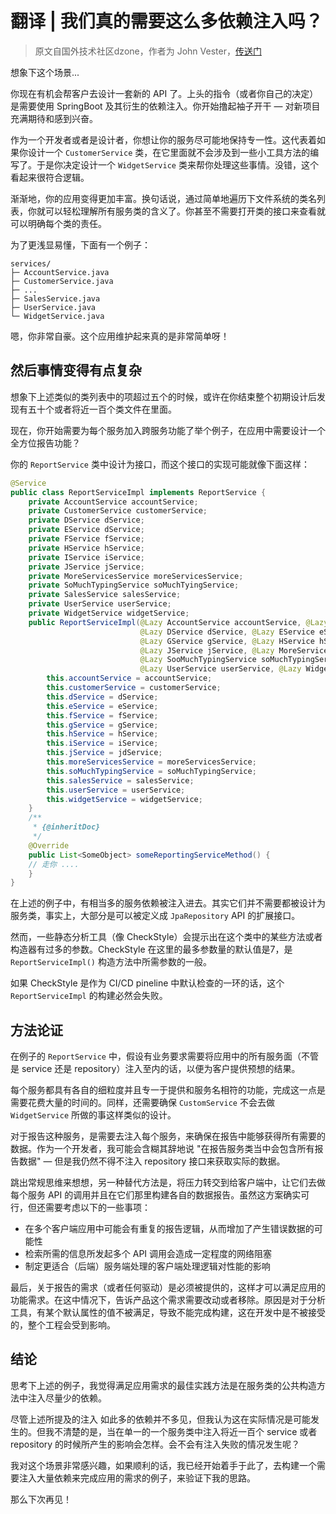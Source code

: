 # 翻译 | 我们真的需要这么多依赖注入吗？

> 原文自国外技术社区dzone，作者为 John Vester，[传送门](https://dzone.com/articles/can-i-have-too-many-dependency-injections)

想象下这个场景...

你现在有机会帮客户去设计一套新的 API 了。上头的指令（或者你自己的决定）是需要使用 SpringBoot 及其衍生的依赖注入。你开始撸起袖子开干 — 对新项目充满期待和感到兴奋。

作为一个开发者或者是设计者，你想让你的服务尽可能地保持专一性。这代表着如果你设计一个  `CustomerService` 类，在它里面就不会涉及到一些小工具方法的编写了。于是你决定设计一个 `WidgetService` 类来帮你处理这些事情。没错，这个看起来很符合逻辑。

渐渐地，你的应用变得更加丰富。换句话说，通过简单地遍历下文件系统的类名列表，你就可以轻松理解所有服务类的含义了。你甚至不需要打开类的接口来查看就可以明确每个类的责任。

为了更浅显易懂，下面有一个例子：

``` 
services/
├─ AccountService.java
├─ CustomerService.java
├─ ...
├─ SalesService.java
├─ UserService.java
└─ WidgetService.java
```

嗯，你非常自豪。这个应用维护起来真的是非常简单呀！

## 然后事情变得有点复杂

想象下上述类似的类列表中的项超过五个的时候，或许在你结束整个初期设计后发现有五十个或者将近一百个类文件在里面。

现在，你开始需要为每个服务加入跨服务功能了举个例子，在应用中需要设计一个全方位报告功能？

你的 `ReportService` 类中设计为接口，而这个接口的实现可能就像下面这样：

```java
@Service
public class ReportServiceImpl implements ReportService {
    private AccountService accountService;
    private CustomerService customerService;
    private DService dService;
    private EService dService;
    private FService fService;
    private HService hService;
    private IService iService;
    private JService jService;
    private MoreServicesService moreServicesService;
    private SoMuchTypingService soMuchTyingService;
    private SalesService salesService;
    private UserService userService;
    private WidgetService widgetService;
    public ReportServiceImpl(@Lazy AccountService accountService, @Lazy CustomerService customerService, 
                             @Lazy DService dService, @Lazy EService eService, @Lazy FService fService, 
                             @Lazy GService gService, @Lazy HService hService, @Lazy IService idService, 
                             @Lazy JService jService, @Lazy MoreServicesService moreServicesService, 
                             @Lazy SooMuchTypingService soMuchTypingService, @Lazy SalesService salesService
                             @Lazy UserService userService, @Lazy WidgetService widgetService) {
        this.accountService = accountService;
        this.customerService = customerService;
        this.dService = dService;
        this.eService = eService;
        this.fService = fService;
        this.gService = gService;
        this.hService = hService;
        this.iService = iService;
        this.jService = jdService;
        this.moreServicesService = moreServicesService;
        this.soMuchTypingService = soMuchTypingService;
        this.salesService = salesService;
        this.userService = userService;
        this.widgetService = widgetService;
    }
    /**
     * {@inheritDoc}
     */
    @Override
    public List<SomeObject> someReportingServiceMethod() {
    // 走你 ....
    }
}
```

在上述的例子中，有相当多的服务依赖被注入进去。其实它们并不需要都被设计为服务类，事实上，大部分是可以被定义成 `JpaRepository` API 的扩展接口。

然而，一些静态分析工具（像 CheckStyle）会提示出在这个类中的某些方法或者构造器有过多的参数。CheckStyle 在这里的最多参数量的默认值是7，是 `ReportServiceImpl()` 构造方法中所需参数的一般。

如果 CheckStyle 是作为 CI/CD pineline 中默认检查的一环的话，这个 `ReportServiceImpl` 的构建必然会失败。

## 方法论证

在例子的 `ReportService` 中，假设有业务要求需要将应用中的所有服务面（不管是 service 还是 repository）注入至内的话，以便为客户提供预想的结果。

每个服务都具有各自的细粒度并且专一于提供和服务名相符的功能，完成这一点是需要花费大量的时间的。同样，还需要确保 `CustomService` 不会去做 `WidgetService` 所做的事这样类似的设计。

对于报告这种服务，是需要去注入每个服务，来确保在报告中能够获得所有需要的数据。作为一个开发者，我可能会含糊其辞地说 "在报告服务类当中会包含所有报告数据" — 但是我仍然不得不注入 repository 接口来获取实际的数据。

跳出常规思维来想想，另一种替代方法是，将压力转交到给客户端中，让它们去做每个服务 API 的调用并且在它们那里构建各自的数据报告。虽然这方案确实可行，但还需要考虑以下的一些事项：

- 在多个客户端应用中可能会有重复的报告逻辑，从而增加了产生错误数据的可能性
- 检索所需的信息所发起多个 API 调用会造成一定程度的网络阻塞
- 制定更适合（后端）服务端处理的客户端处理逻辑对性能的影响

最后，关于报告的需求（或者任何驱动）是必须被提供的，这样才可以满足应用的功能需求。在这中情况下，告诉产品这个需求需要改动或者移除。原因是对于分析工具，有某个默认属性的值不被满足，导致不能完成构建，这在开发中是不被接受的，整个工程会受到影响。

## 结论

思考下上述的例子，我觉得满足应用需求的最佳实践方法是在服务类的公共构造方法中注入尽量少的依赖。

尽管上述所提及的注入 如此多的依赖并不多见，但我认为这在实际情况是可能发生的。但我不清楚的是，当在单一的一个服务类中注入将近一百个 service 或者 repository 的时候所产生的影响会怎样。会不会有注入失败的情况发生呢？

我对这个场景非常感兴趣，如果顺利的话，我已经开始着手于此了，去构建一个需要注入大量依赖来完成应用的需求的例子，来验证下我的思路。

那么下次再见！